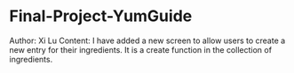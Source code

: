# Final-Project-YumGuide
Author: Xi Lu
Content: I have added a new screen to allow users to create a new entry for their ingredients. It is a create function in the collection of ingredients.